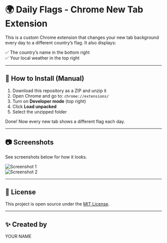 # 🌍 Daily Flags - Chrome New Tab Extension

This is a custom Chrome extension that changes your new tab background every day to a different country’s flag. It also displays:

✅ The country’s name in the bottom right  
✅ Your local weather in the top right

---

## 🔧 How to Install (Manual)


1. Download this repository as a ZIP and unzip it
2. Open Chrome and go to: `chrome://extensions/`
3. Turn on **Developer mode** (top right)
4. Click **Load unpacked**
5. Select the unzipped folder

Done! Now every new tab shows a different flag each day.

---

## 📷 Screenshots

See screenshots below for how it looks.

![Screenshot 1](screenshots/screenshot1.png)  
![Screenshot 2](screenshots/screenshot2.png)

---

## 📄 License

This project is open source under the [MIT License](LICENSE).

---

## ✨ Created by

YOUR NAME
